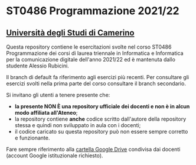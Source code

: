 # ST0486 Programmazione 2021/22
## [Università degli Studi di Camerino](https://www.unicam.it)

Questa repository contiene le esercitazioni svolte nel corso ST0486 Programmazione dei corsi di laurea triennale in Informatica e Informatica
per la comunicazione digitale dell'anno 2021/22 ed è mantenuta dallo studente Alessio Rubicini.

Il branch di default fa riferimento agli esercizi più recenti. Per consultare gli esercizi svolti nella prima parte del corso consultare il branch secondario.

Si invitano gli utenti a tenere presente che:
- **la presente NON È una repository ufficiale dei docenti e non è in alcun modo affiliata all'Ateneo**;
- la repository contiene **anche** codice scritto dall'autore della repository stessa e quindi non sviluppato in aula con i docenti;
- il codice caricato su questa repository può non essere sempre corretto e funzionante.

Fare sempre riferimento alla [cartella Google Drive](https://drive.google.com/drive/u/1/folders/1e-Q81TlmG_w784olLX7hXzYXw727Wb_k) condivisa dai docenti (account Google istituzionale richiesto).

